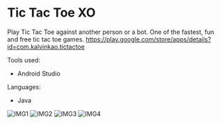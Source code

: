 # Tic Tac Toe XO
Play Tic Tac Toe against another person or a bot. One of the fastest, fun and free tic tac toe games.
https://play.google.com/store/apps/details?id=com.kalvinkao.tictactoe

Tools used:
- Android Studio

Languages:
- Java

![IMG1](https://lh3.googleusercontent.com/q-iUL2S6ImkyVu2j0yVRbqN2IWPq2LsK0kc526oSrlh7ckumrfG7-1gRoX36fAwfRg=w720-h310-rw)
![IMG2](https://lh3.googleusercontent.com/lrxEYQNhD6xX-CH7QEjBkZ-U-YvD5VBWL0Z3xhFN4UeRVyyM6o2f4uqeQYBkb4oGXO1w=w720-h310-rw)
![IMG3](https://lh3.googleusercontent.com/79Mr-eeKSKyaiv5rdx2PV5Vx-T7GveteT5wZHSRTvArq_Zldjv8BNx7Mt2XOjOa17A=w720-h310-rw)
![IMG4](https://lh3.googleusercontent.com/1-g2OQKsg8r4SLRc9MgegStP2q8ql_zrwo3TGYIwvfUUBtjGisoCHUQlHo3U_rxOeIE=w720-h310-rw)
